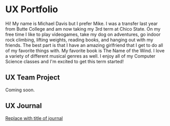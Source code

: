# UX Portfolio

Hi! My name is Michael Davis but I prefer Mike. I was a transfer last year from Butte College and am now taking my 3rd term at Chico State. On my free time I like to play videogames, take my dog on adventures, go indoor rock climbing, lifting weights, reading books, and hanging out with my friends. The best part is that I have an amazing girlfriend that I get to do all of my favorite things with. My favorite book is The Name of the Wind. I love a variety of different musical genres as well. I enjoy all of my Computer Science classes and I'm excited to get this term started!

## UX Team Project

Coming soon.

## UX Journal

[Replace with title of journal](j01/)
